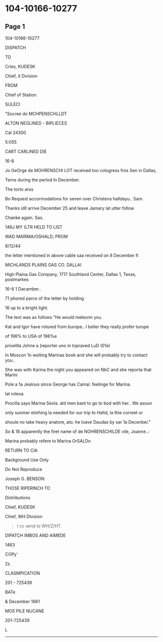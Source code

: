 # 104-10166-10277

## Page 1

104-10166-10277

DISPATCH

TO

Cries, KUDESK

Chief, it Division

FROM

Chief of Station.

SULECI

"Socree do MCHPENSCHLLDT

ALTON NEGLINED - BIPLIECES

Cal 24300

5:055

CART CARLINED DIE

16-8

Jo GeOrge de MOHRENSCHI LOT received too cologress fros Sen in Dallas,

Terns during the perlod In December.

The torto aros

Bo Request accormodations for seven over Christens halldayu.. Sam.

Thanks idll arrive December 25 and leave Jamary lat utter follow

Chanke again. Sas.

146J MY (LTR HELD TO LIST

WAD MARIMA/OSHALD; PROM

8/12/44

the letter mentioned in above cable saa received on 8 December fi

MICHLANDS PLAINS GAS CO. DALLAI

High Plaina Gas Company, 1717 Southland Center, Dallas 1, Texas, postmarkes

16-8 1 Dacamber..

71 phored parce of the letter by holding

16 up to a bright light.

The text was as follows "He would meleonn you.

Kat and Igor have rotured from burope.. I belier they really profer turope

of 196% to USA of 196%e

prioetlla Johne a (reporter uno in topraved LuD (01e)

In Moscon 1n wolting Marinas book and she will probably try to contact you..

She was with Karina the night you appeared on NbC and she reporta that Marini

Pole a 1a Jealous since George has Camal. feelinge for Marina.

lat rolesa

Procilla says Marina Seola. ald men bant to go to bod with her.. We asoun

only sunmer elothing la needed for our trip to Haltd, la thie correet or

shoule no take heavy anatore, ato. he loave Daudas by sar 1a Decenber."

So & 18 apparently the firet name of de NOHRENSCHILDE vile, Joanne..:

Marina probably refere to Marina OrSALDo

RETURN TO CIA

Background Use Only

Do Not Reproduce

Joseph G. BENSON

THOSE RIPERINCH TO

Distributions

Chief, KUDESK

Chief, WH DIvision

> I cc send to WH/Z/HT.

DIPATCH IMBOS AND AIMEDE

1463

COPy'

2z

CLASMPICATION

201 - 725439

BATe

& December 1961

MOS PILE NUCANE

201-725439

L

---

